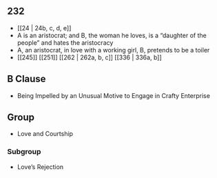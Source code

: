 ## 232
- [[24 | 24b, c, d, e]] 
- A is an aristocrat; and B, the woman he loves, is a “daughter of the people” and hates the aristocracy
- A, an aristocrat, in love with a working girl, B, pretends to be a toiler
- [[245]] [[251]] [[262 | 262a, b, c]] [[336 | 336a, b]] 

## B Clause
- Being Impelled by an Unusual Motive to Engage in Crafty Enterprise

## Group
- Love and Courtship

### Subgroup
- Love’s Rejection

